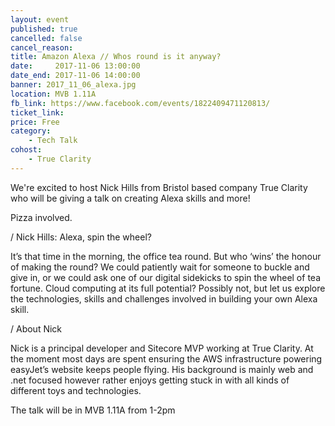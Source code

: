 ```yaml
---
layout: event
published: true
cancelled: false
cancel_reason:
title: Amazon Alexa // Whos round is it anyway?
date:     2017-11-06 13:00:00
date_end: 2017-11-06 14:00:00
banner: 2017_11_06_alexa.jpg
location: MVB 1.11A
fb_link: https://www.facebook.com/events/1822409471120813/
ticket_link:
price: Free
category:
    - Tech Talk
cohost:
    - True Clarity
---
```


We're excited to host Nick Hills from Bristol based company True Clarity who will be giving a talk on creating Alexa skills and more!

Pizza involved.

/ Nick Hills: Alexa, spin the wheel?

It’s that time in the morning, the office tea round. But who ‘wins’ the honour of making the round? We could patiently wait for someone to buckle and give in, or we could ask one of our digital sidekicks to spin the wheel of tea fortune. Cloud computing at its full potential? Possibly not, but let us explore the technologies, skills and challenges involved in building your own Alexa skill.

/ About Nick

Nick is a principal developer and Sitecore MVP working at True Clarity. At the moment most days are spent ensuring the AWS infrastructure powering easyJet’s website keeps people flying. His background is mainly web and .net focused however rather enjoys getting stuck in with all kinds of different toys and technologies.

The talk will be in MVB 1.11A from 1-2pm

